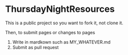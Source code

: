# ThursdayNightResources

This is a public project so you want to fork it, not clone it.

Then, to submit pages or changes to pages
1. Write in mardkown such as MY_WHATEVER.md
2. Submit as pull request